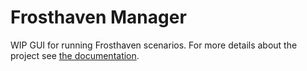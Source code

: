 # Frosthaven Manager

WIP GUI for running Frosthaven scenarios. For more details about the project see
[the documentation](https://benknoble.github.io/frosthaven-manager).
